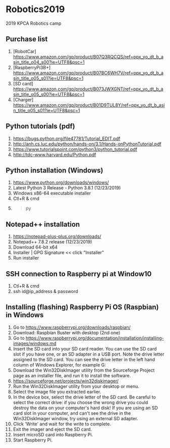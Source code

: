 # Robotics2019
2019 KPCA Robotics camp

## Purchase list
1. [RobotCar] https://www.amazon.com/gp/product/B07Q3RQCQS/ref=ppx_yo_dt_b_asin_title_o04_s00?ie=UTF8&psc=1
2. [RaspberryPi3B+] https://www.amazon.com/gp/product/B07BC6WH7V/ref=ppx_yo_dt_b_asin_title_o05_s01?ie=UTF8&psc=1
3. [SD card] https://www.amazon.com/gp/product/B073JWXGNT/ref=ppx_yo_dt_b_asin_title_o05_s00?ie=UTF8&psc=1
4. [Charger] https://www.amazon.com/gp/product/B01D9TUL8Y/ref=ppx_yo_dt_b_asin_title_o05_s01?ie=UTF8&psc=1

## Python tutorials (pdf)
1. https://bugs.python.org/file47781/Tutorial_EDIT.pdf
2. http://anh.cs.luc.edu/python/hands-on/3.1/Hands-onPythonTutorial.pdf
3. https://www.tutorialspoint.com/python3/python_tutorial.pdf
4. http://tdc-www.harvard.edu/Python.pdf

## Python installation (Windows)
1. https://www.python.org/downloads/windows/
2. Latest Python 3 Release - Python 3.8.1 (12/23/2019)
3. Windows x86-64 executable installer
4. Ctl+R & cmd
5. > py

## Notepad++ installation
1. https://notepad-plus-plus.org/downloads/
2. Notepad++ 7.8.2 release (12/23/2019)
3. Download 64-bit x64
4. Installer | GPG Signature << click "Installer"
5. Run installer

## SSH connection to Raspberry pi at Window10
1. Ctl+R & cmd
2. ssh id@ip_address & password

## Installing (flashing) Raspberry Pi OS (Raspbian) in Windows
1. Go to https://www.raspberrypi.org/downloads/raspbian/
2. Download: Raspbian Buster with desktop (2nd one)
3. Go to https://www.raspberrypi.org/documentation/installation/installing-images/windows.md
4. Insert the SD card into your SD card reader. You can use the SD card slot if you have one, or an SD adapter in a USB port. Note the drive letter assigned to the SD card. You can see the drive letter in the left hand column of Windows Explorer, for example G:
5. Download the Win32DiskImager utility from the Sourceforge Project page as an installer file, and run it to install the software.
6. https://sourceforge.net/projects/win32diskimager/
7. Run the Win32DiskImager utility from your desktop or menu.
8. Select the image file you extracted earlier.
9. In the device box, select the drive letter of the SD card. Be careful to select the correct drive: if you choose the wrong drive you could destroy the data on your computer's hard disk! If you are using an SD card slot in your computer, and can't see the drive in the Win32DiskImager window, try using an external SD adapter.
10. Click 'Write' and wait for the write to complete.
11. Exit the imager and eject the SD card.
12. Insert microSD card into Raspberry Pi.
13. Start Raspberry Pi.
